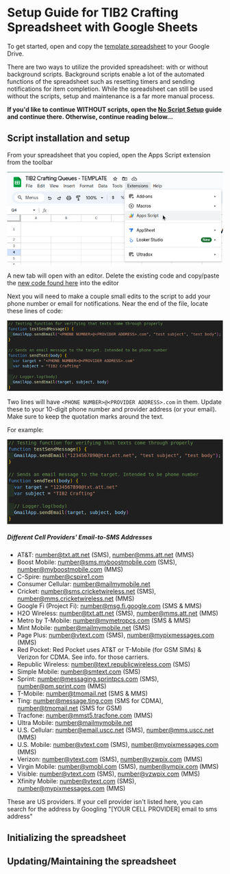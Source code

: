 # Setup Guide for TIB2 Crafting Spreadsheet with Google Sheets

To get started, open and copy the [template spreadsheet](https://docs.google.com/spreadsheets/d/1bQMAnbaLsGb_eGIJ-JjZxMx5i0tMTdRWmXUZIEI8Pn4/edit?usp=sharing) to your Google Drive.

There are two ways to utilize the provided spreadsheet: with or without background scripts. Background scripts enable a lot of the automated functions of the spreadsheet such as resetting timers and sending notifications for item completion. While the spreadsheet can still be used without the scripts, setup and maintenance is a far more manual process.

**If you'd like to continue WITHOUT scripts, open the [No Script Setup](no_script_setup.md) guide and continue there. Otherwise, continue reading below...**

## Script installation and setup

From your spreadsheet that you copied, open the Apps Script extension from the toolbar

![apps script menu](img/apps_script_menu.png)

A new tab will open with an editor. Delete the existing code and copy/paste the [new code found here](spreadsheet_macros.gs) into the editor

Next you will need to make a couple small edits to the script to add your phone number or email for notifications. Near the end of the file, locate these lines of code:

![phone number template code](img/phone_number_template_code.png)

Two lines will have `<PHONE NUMBER>@<PROVIDER ADDRESS>.com` in them. Update these to your 10-digit phone number and provider address (or your email). Make sure to keep the quotation marks around the text.

For example:

![phone number example code](img/phone_number_example.png)

##### Different Cell Providers' Email-to-SMS Addresses

- AT&T: number@txt.att.net (SMS), number@mms.att.net (MMS)
- Boost Mobile: number@sms.myboostmobile.com (SMS), number@myboostmobile.com (MMS)
- C-Spire: number@cspire1.com
- Consumer Cellular: number@mailmymobile.net
- Cricket: number@sms.cricketwireless.net (SMS), number@mms.cricketwireless.net (MMS)
- Google Fi (Project Fi): number@msg.fi.google.com (SMS & MMS)
- H2O Wireless: number@txt.att.net (SMS), number@mms.att.net (MMS)
- Metro by T-Mobile: number@mymetropcs.com (SMS & MMS)
- Mint Mobile: number@mailmymobile.net (SMS)
- Page Plus: number@vtext.com (SMS), number@mypixmessages.com (MMS)
- Red Pocket: Red Pocket uses AT&T or T-Mobile (for GSM SIMs) & Verizon for CDMA. See info. for those carriers.
- Republic Wireless: number@text.republicwireless.com (SMS)
- Simple Mobile: number@smtext.com (SMS)
- Sprint: number@messaging.sprintpcs.com (SMS), number@pm.sprint.com (MMS)
- T-Mobile: number@tmomail.net (SMS & MMS)
- Ting: number@message.ting.com (SMS for CDMA), number@tmomail.net (SMS for GSM)
- Tracfone: number@mmst5.tracfone.com (MMS)
- Ultra Mobile: number@mailmymobile.net
- U.S. Cellular: number@email.uscc.net (SMS), number@mms.uscc.net (MMS)
- U.S. Mobile: number@vtext.com (SMS), number@mypixmessages.com (MMS)
- Verizon: number@vtext.com (SMS), number@vzwpix.com (MMS)
- Virgin Mobile: number@vmobl.com (SMS), number@vmpix.com (MMS)
- Visible: number@vtext.com (SMS), number@vzwpix.com (MMS)
- Xfinity Mobile: number@vtext.com (SMS), number@mypixmessages.com (MMS)

These are US providers. If your cell provider isn't listed here, you can search for the address by Googling "[YOUR CELL PROVIDER] email to sms address"


## Initializing the spreadsheet

## Updating/Maintaining the spreadsheet


